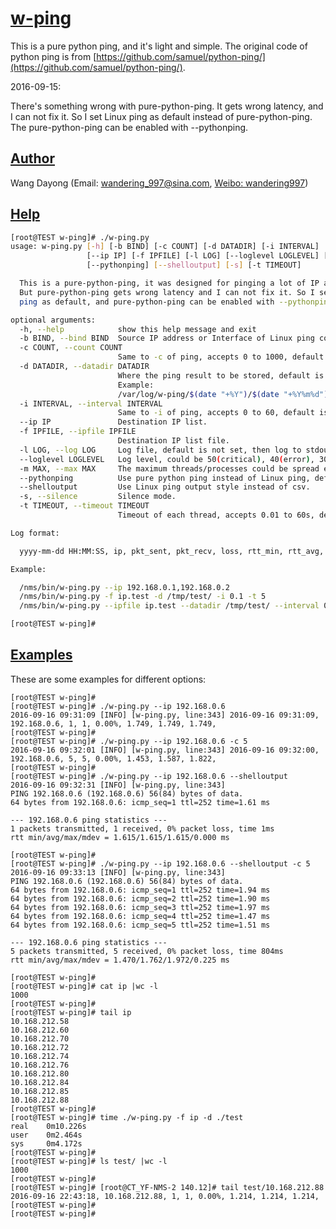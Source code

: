 # [w-ping](https://github.com/day0ng/w-ping)

This is a pure python ping, and it's light and simple. The original code of python ping is from [https://github.com/samuel/python-ping/](https://github.com/samuel/python-ping/).



2016-09-15:

There's something wrong with pure-python-ping. It gets wrong latency, and I can not fix it. So I set Linux ping as default instead of pure-python-ping. The pure-python-ping can be enabled with --pythonping.



## [Author](https://github.com/day0ng/w-ping#author)

Wang Dayong (Email: [wandering_997@sina.com](mailto:wandering_997@sina.com), [Weibo: wandering997](http://weibo.com/wandering997))



## [Help](https://github.com/day0ng/w-ping#help)

```bash
[root@TEST w-ping]# ./w-ping.py
usage: w-ping.py [-h] [-b BIND] [-c COUNT] [-d DATADIR] [-i INTERVAL]
                 [--ip IP] [-f IPFILE] [-l LOG] [--loglevel LOGLEVEL] [-m MAX]
                 [--pythonping] [--shelloutput] [-s] [-t TIMEOUT]

  This is a pure-python-ping, it was designed for pinging a lot of IP addresses.
  But pure-python-ping gets wrong latency and I can not fix it. So I set Linux
  ping as default, and pure-python-ping can be enabled with --pythonping.

optional arguments:
  -h, --help            show this help message and exit
  -b BIND, --bind BIND  Source IP address or Interface of Linux ping command.
  -c COUNT, --count COUNT
                        Same to -c of ping, accepts 0 to 1000, default is 1.
  -d DATADIR, --datadir DATADIR
                        Where the ping result to be stored, default is current directory.
                        Example:
                        /var/log/w-ping/$(date "+%Y")/$(date "+%Y%m%d")/
  -i INTERVAL, --interval INTERVAL
                        Same to -i of ping, accepts 0 to 60, default is 0.2s, less than 0.2 needs root privilege.
  --ip IP               Destination IP list.
  -f IPFILE, --ipfile IPFILE
                        Destination IP list file.
  -l LOG, --log LOG     Log file, default is not set, then log to stdout.
  --loglevel LOGLEVEL   Log level, could be 50(critical), 40(error), 30(warning), 20(info) and 10(debug), default is 20.
  -m MAX, --max MAX     The maximum threads/processes could be spread each time, default is 1000.
  --pythonping          Use pure python ping instead of Linux ping, default is Linux ping.
  --shelloutput         Use Linux ping output style instead of csv.
  -s, --silence         Silence mode.
  -t TIMEOUT, --timeout TIMEOUT
                        Timeout of each thread, accepts 0.01 to 60s, default is 1s.

Log format:

  yyyy-mm-dd HH:MM:SS, ip, pkt_sent, pkt_recv, loss, rtt_min, rtt_avg, rtt_max, bind_addr/interface

Example:

  /nms/bin/w-ping.py --ip 192.168.0.1,192.168.0.2
  /nms/bin/w-ping.py -f ip.test -d /tmp/test/ -i 0.1 -t 5
  /nms/bin/w-ping.py --ipfile ip.test --datadir /tmp/test/ --interval 0.1 --timeout 5

[root@TEST w-ping]#
```



## [Examples](https://github.com/day0ng/w-ping#examples)

These are some examples for different options:

```shell
[root@TEST w-ping]#
[root@TEST w-ping]# ./w-ping.py --ip 192.168.0.6
2016-09-16 09:31:09 [INFO] [w-ping.py, line:343] 2016-09-16 09:31:09, 192.168.0.6, 1, 1, 0.00%, 1.749, 1.749, 1.749,
[root@TEST w-ping]#
[root@TEST w-ping]# ./w-ping.py --ip 192.168.0.6 -c 5
2016-09-16 09:32:01 [INFO] [w-ping.py, line:343] 2016-09-16 09:32:00, 192.168.0.6, 5, 5, 0.00%, 1.453, 1.587, 1.822,
[root@TEST w-ping]#
[root@TEST w-ping]# ./w-ping.py --ip 192.168.0.6 --shelloutput
2016-09-16 09:32:31 [INFO] [w-ping.py, line:343]
PING 192.168.0.6 (192.168.0.6) 56(84) bytes of data.
64 bytes from 192.168.0.6: icmp_seq=1 ttl=252 time=1.61 ms

--- 192.168.0.6 ping statistics ---
1 packets transmitted, 1 received, 0% packet loss, time 1ms
rtt min/avg/max/mdev = 1.615/1.615/1.615/0.000 ms

[root@TEST w-ping]#
[root@TEST w-ping]# ./w-ping.py --ip 192.168.0.6 --shelloutput -c 5
2016-09-16 09:33:13 [INFO] [w-ping.py, line:343]
PING 192.168.0.6 (192.168.0.6) 56(84) bytes of data.
64 bytes from 192.168.0.6: icmp_seq=1 ttl=252 time=1.94 ms
64 bytes from 192.168.0.6: icmp_seq=2 ttl=252 time=1.90 ms
64 bytes from 192.168.0.6: icmp_seq=3 ttl=252 time=1.97 ms
64 bytes from 192.168.0.6: icmp_seq=4 ttl=252 time=1.47 ms
64 bytes from 192.168.0.6: icmp_seq=5 ttl=252 time=1.51 ms

--- 192.168.0.6 ping statistics ---
5 packets transmitted, 5 received, 0% packet loss, time 804ms
rtt min/avg/max/mdev = 1.470/1.762/1.972/0.225 ms

[root@TEST w-ping]#
[root@TEST w-ping]# cat ip |wc -l
1000
[root@TEST w-ping]#
[root@TEST w-ping]# tail ip
10.168.212.58
10.168.212.60
10.168.212.70
10.168.212.72
10.168.212.74
10.168.212.76
10.168.212.80
10.168.212.84
10.168.212.85
10.168.212.88
[root@TEST w-ping]#
[root@TEST w-ping]# time ./w-ping.py -f ip -d ./test
real	0m10.226s
user	0m2.464s
sys	    0m4.172s
[root@TEST w-ping]#
[root@TEST w-ping]# ls test/ |wc -l
1000
[root@TEST w-ping]#
[root@TEST w-ping]# [root@CT_YF-NMS-2 140.12]# tail test/10.168.212.88
2016-09-16 22:43:18, 10.168.212.88, 1, 1, 0.00%, 1.214, 1.214, 1.214,
[root@TEST w-ping]#
[root@TEST w-ping]#
```


